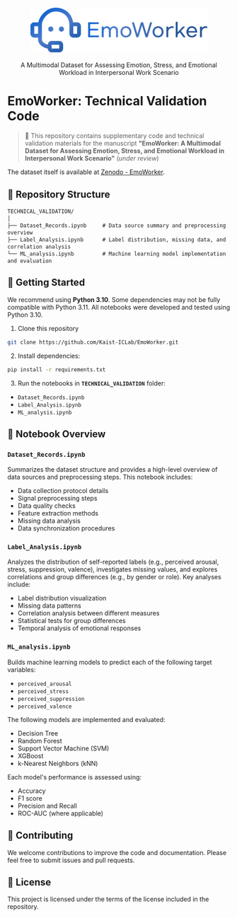
<br>
<div align="center">
    <img src="resources/emoworker_logo.png", width="400"/>
    <br>
    <br> A Multimodal Dataset for Assessing Emotion, Stress, and Emotional Workload in Interpersonal Work Scenario 
</div>

# EmoWorker: Technical Validation Code
> 📌 This repository contains supplementary code and technical validation materials for the manuscript
> **"EmoWorker: A Multimodal Dataset for Assessing **Emotion**, **Stress**, and **Emotional Workload** in Interpersonal Work Scenario"** (*under review*)

The dataset itself is available at [Zenodo - EmoWorker](https://zenodo.org/uploads/15181220).

## 📁 Repository Structure

```
TECHNICAL_VALIDATION/
│
├── Dataset_Records.ipynb     # Data source summary and preprocessing overview
├── Label_Analysis.ipynb      # Label distribution, missing data, and correlation analysis
└── ML_analysis.ipynb         # Machine learning model implementation and evaluation
```

## 🚀 Getting Started

We recommend using **Python 3.10**. Some dependencies may not be fully compatible with Python 3.11. All notebooks were developed and tested using Python 3.10.

1. Clone this repository
```bash
git clone https://github.com/Kaist-ICLab/EmoWorker.git
```
2. Install dependencies:
```bash
pip install -r requirements.txt
```
3. Run the notebooks in **`TECHNICAL_VALIDATION`** folder:
- `Dataset_Records.ipynb`
- `Label_Analysis.ipynb`
- `ML_analysis.ipynb`

## 📝 Notebook Overview

### `Dataset_Records.ipynb`
Summarizes the dataset structure and provides a high-level overview of data sources and preprocessing steps. This notebook includes:
- Data collection protocol details
- Signal preprocessing steps
- Data quality checks
- Feature extraction methods
- Missing data analysis
- Data synchronization procedures

### `Label_Analysis.ipynb`
Analyzes the distribution of self-reported labels (e.g., perceived arousal, stress, suppression, valence), investigates missing values, and explores correlations and group differences (e.g., by gender or role). Key analyses include:
- Label distribution visualization
- Missing data patterns
- Correlation analysis between different measures
- Statistical tests for group differences
- Temporal analysis of emotional responses

### `ML_analysis.ipynb`
Builds machine learning models to predict each of the following target variables:  
- `perceived_arousal`  
- `perceived_stress`  
- `perceived_suppression`  
- `perceived_valence`  

The following models are implemented and evaluated:
- Decision Tree  
- Random Forest  
- Support Vector Machine (SVM)  
- XGBoost  
- k-Nearest Neighbors (kNN)  

Each model's performance is assessed using:
- Accuracy
- F1 score
- Precision and Recall
- ROC-AUC (where applicable)

## 🤝 Contributing

We welcome contributions to improve the code and documentation. Please feel free to submit issues and pull requests.

## 📄 License

This project is licensed under the terms of the license included in the repository.
